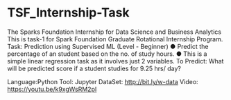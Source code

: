 # TSF_Internship-Task
The Sparks Foundation Internship for Data Science and Business Analytics
This is task-1 for Spark Foundation Graduate Rotational Internship Program.
Task: 
Prediction using Supervised ML
(Level - Beginner)
● Predict the percentage of an student based on the no. of study hours.
● This is a simple linear regression task as it involves just 2 variables.
To Predict: What will be predicted score if a student studies for 9.25 hrs/ day?

Language:Python
Tool: Jupyter
DataSet: http://bit.ly/w-data
Video: https://youtu.be/k9xgWsRM2pI
